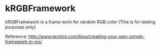 # kRGBFramework
kRGBFramework is a frame work for random RGB color 
(This is for testing purposes only)

Reference: http://www.techjini.com/blog/creating-your-own-simple-framework-in-ios/
